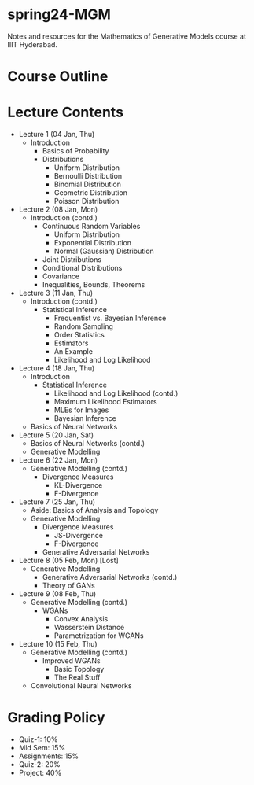 # spring24-MGM
Notes and resources for the Mathematics of Generative Models course at IIIT Hyderabad.

# Course Outline

# Lecture Contents
* Lecture 1 (04 Jan, Thu)
    - Introduction
        - Basics of Probability
        - Distributions
            - Uniform Distribution
            - Bernoulli Distribution
            - Binomial Distribution
            - Geometric Distribution
            - Poisson Distribution
* Lecture 2 (08 Jan, Mon)
    - Introduction (contd.)
        - Continuous Random Variables
            - Uniform Distribution
            - Exponential Distribution
            - Normal (Gaussian) Distribution
        - Joint Distributions
        - Conditional Distributions
        - Covariance
        - Inequalities, Bounds, Theorems
* Lecture 3 (11 Jan, Thu)
    - Introduction (contd.)
        - Statistical Inference
            - Frequentist vs. Bayesian Inference
            - Random Sampling
            - Order Statistics
            - Estimators
            - An Example
            - Likelihood and Log Likelihood
* Lecture 4 (18 Jan, Thu)
    - Introduction
        - Statistical Inference
            - Likelihood and Log Likelihood (contd.)
            - Maximum Likelihood Estimators
            - MLEs for Images
            - Bayesian Inference
    - Basics of Neural Networks
* Lecture 5 (20 Jan, Sat)
    - Basics of Neural Networks (contd.)
    - Generative Modelling
* Lecture 6 (22 Jan, Mon)
    - Generative Modelling (contd.)
        - Divergence Measures
            - KL-Divergence
            - F-Divergence
* Lecture 7 (25 Jan, Thu)
    - Aside: Basics of Analysis and Topology
    - Generative Modelling
        - Divergence Measures
            - JS-Divergence
            - F-Divergence
        - Generative Adversarial Networks
* Lecture 8 (05 Feb, Mon) [Lost]
    - Generative Modelling
        - Generative Adversarial Networks (contd.)
        - Theory of GANs
* Lecture 9 (08 Feb, Thu)
    - Generative Modelling (contd.)
        - WGANs
            - Convex Analysis
            - Wasserstein Distance
            - Parametrization for WGANs
* Lecture 10 (15 Feb, Thu)
    - Generative Modelling (contd.)
        - Improved WGANs
            - Basic Topology
            - The Real Stuff
    - Convolutional Neural Networks

# Grading Policy
* Quiz-1: 10%
* Mid Sem: 15%
* Assignments: 15%
* Quiz-2: 20%
* Project: 40%